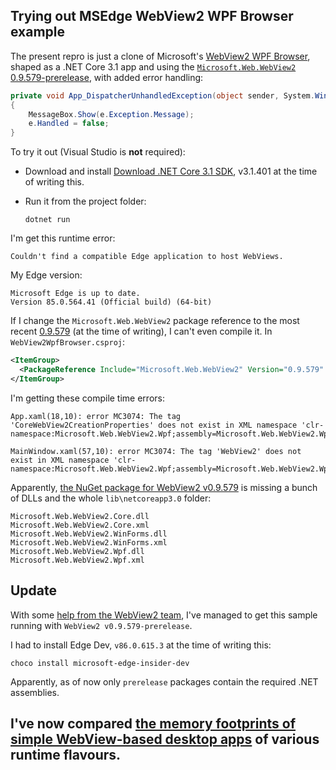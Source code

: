 ## Trying out MSEdge WebView2 WPF Browser example

The present repro is just a clone of Microsoft's [WebView2 WPF Browser](https://github.com/MicrosoftEdge/WebView2Samples/tree/master/SampleApps/WebView2WpfBrowser), shaped as a .NET Core 3.1 app and using the [`Microsoft.Web.WebView2` 0.9.579-prerelease](https://www.nuget.org/packages/Microsoft.Web.WebView2/0.9.579-prerelease), with added error handling:

```C#
private void App_DispatcherUnhandledException(object sender, System.Windows.Threading.DispatcherUnhandledExceptionEventArgs e)
{
    MessageBox.Show(e.Exception.Message);
    e.Handled = false;
}
```

To try it out (Visual Studio is **not** required):

- Download and install [Download .NET Core 3.1 SDK](https://download.visualstudio.microsoft.com/download/pr/547f9f81-599a-4b58-9322-d1d158385df6/ebe3e02fd54c29487ac32409cb20d352/dotnet-sdk-3.1.401-win-x64.exe), v3.1.401 at the time of writing this.

- Run it from the project folder:
  ```
  dotnet run
  ```

I'm get this runtime error:
  ```
  Couldn't find a compatible Edge application to host WebViews.
  ```

My Edge version:
  ```
  Microsoft Edge is up to date.
  Version 85.0.564.41 (Official build) (64-bit)
  ```

If I change the `Microsoft.Web.WebView2` package reference to the most recent [0.9.579](https://www.nuget.org/packages/Microsoft.Web.WebView2/0.9.579) (at the time of writing), I can't even compile it. In `WebView2WpfBrowser.csproj`:

```XML
<ItemGroup>
  <PackageReference Include="Microsoft.Web.WebView2" Version="0.9.579" />
</ItemGroup>
```

I'm getting these compile time errors:

```
App.xaml(18,10): error MC3074: The tag 'CoreWebView2CreationProperties' does not exist in XML namespace 'clr-namespace:Microsoft.Web.WebView2.Wpf;assembly=Microsoft.Web.WebView2.Wpf'. 

MainWindow.xaml(57,10): error MC3074: The tag 'WebView2' does not exist in XML namespace 'clr-namespace:Microsoft.Web.WebView2.Wpf;assembly=Microsoft.Web.WebView2.Wpf'. 
```

Apparently, [the NuGet package for WebView2 v0.9.579](https://www.nuget.org/packages/Microsoft.Web.WebView2/0.9.579) is missing a bunch of DLLs and the whole `lib\netcoreapp3.0` folder:

```
Microsoft.Web.WebView2.Core.dll
Microsoft.Web.WebView2.Core.xml
Microsoft.Web.WebView2.WinForms.dll
Microsoft.Web.WebView2.WinForms.xml
Microsoft.Web.WebView2.Wpf.dll
Microsoft.Web.WebView2.Wpf.xml
```

## Update

With some [help from the WebView2 team](https://github.com/MicrosoftEdge/WebViewFeedback/issues/415#issuecomment-683524586), 
I've managed to get this sample running with `WebView2 v0.9.579-prerelease`. 

I had to install Edge Dev, `v86.0.615.3` at the time of writing this:

```
choco install microsoft-edge-insider-dev
```

Apparently, as of now only `prerelease` packages contain the required .NET assemblies.

## I've now compared [the memory footprints of simple WebView-based desktop apps](https://github.com/noseratio/CompareWebViews) of various runtime flavours. 
